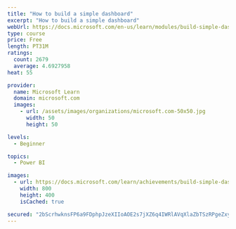 ```yaml
---
title: "How to build a simple dashboard"
excerpt: "How to build a simple dashboard"
webUrl: https://docs.microsoft.com/en-us/learn/modules/build-simple-dashboard/
type: course
price: Free
length: PT31M
ratings:
  count: 2679
  average: 4.6927958
heat: 55

provider:
  name: Microsoft Learn
  domain: microsoft.com
  images:
    - url: /assets/images/organizations/microsoft.com-50x50.jpg
      width: 50
      height: 50

levels:
  - Beginner

topics:
  - Power BI

images:
  - url: https://docs.microsoft.com/learn/achievements/build-simple-dashboard-social.png
    width: 800
    height: 400
    isCached: true

secured: "2bScrhwknsFP6a9FDphpJzeXIIoAOE2s7jXZ6q4IWRlAVqXlaZbTSzRPgeZxy44Nur3NLKPoXezH5QXKKATtY+ayKBSDEYyYat/cqJCOWFSSF/347KdwTyGDSC5JPGU7qgtUQrdFNq6flxFqWKtCcZIxi0r76EsLifYEKZ5xZofBaXLWAFbcrsih7zYGdMtly1X4KrHGI4y8LQiFEr/to1RkVGKACmeXRnq17krFkCRgo0zquv02eWJ3CXG7X2E7jJSnBa6fSAN4aSUVTmYFan7WByaH0TYv/pDowHp3icALNHoiqefftW3OjUutiWvrB1cbj9Bsve6NhYNRb8qsF3e4HbkZKk+WTj4H4VQKoZsUjfMsQM9imxDIgPBPh9bFvM+Wo/zVZTwS4k8lO33On4k/gIxvmVfxN/a2MIZ5NiM=;2tjpo7H0BD9wtvVkmOt9DA=="
---
```


